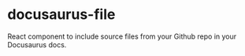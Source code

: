 # docusaurus-file

React component to include source files from your Github repo in your Docusaurus docs.
